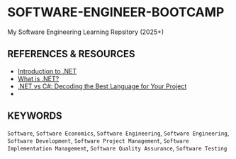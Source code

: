 # SOFTWARE-ENGINEER-BOOTCAMP
My Software Engineering Learning Repsitory (2025+)

## REFERENCES & RESOURCES
- [Introduction to .NET](https://learn.microsoft.com/en-gb/dotnet/core/introduction?WT.mc_id=dotnet-35129-website)
- [What is .NET?](https://dotnet.microsoft.com/en-us/learn/dotnet/what-is-dotnet)
- [.NET vs C#: Decoding the Best Language for Your Project](https://www.openxcell.com/blog/dotnet-vs-csharp/)
- 
## KEYWORDS
``Software``, ``Software Economics``, ``Software Engineering``, ``Software Engineering``, ``Software Development``, ``Software Project Management``, ``Software Implementation Management``, ``Software Quality Assurance``, ``Software Testing``
